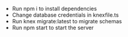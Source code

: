 - Run npm i to install dependencies
- Change database credentials in knexfile.ts
- Run knex migrate:latest to migrate schemas
- Run npm start to start the server
